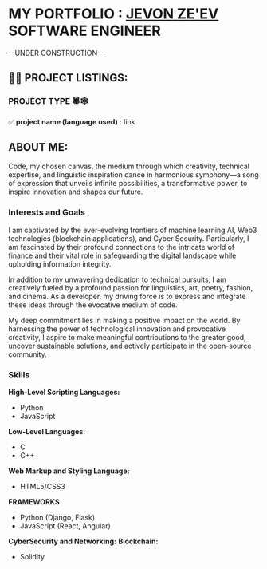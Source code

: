 <h1>MY PORTFOLIO : <a href="https://linktr.ee/JevonConnect">JEVON ZE'EV </a>SOFTWARE ENGINEER</h1>
--UNDER CONSTRUCTION--
<h2>👨‍💻 PROJECT LISTINGS:</h2>
<h3>PROJECT TYPE 🕷️🕸️</h3>
✅<b> project name (language used)</b>  : link<br/>

<h2> ABOUT ME:</h2>
Code, my chosen canvas, the medium through which creativity, technical expertise, and linguistic inspiration dance in harmonious symphony—a song of expression that unveils infinite possibilities, a transformative power, to inspire innovation and shapes our future.
<h3>Interests and Goals</h3>
<p>
I am captivated by the ever-evolving frontiers of machine learning AI, Web3 technologies (blockchain applications), and Cyber Security. Particularly, I am fascinated by their profound connections to the intricate world of finance and their vital role in safeguarding the digital landscape while upholding information integrity.
</p>
<p>
In addition to my unwavering dedication to technical pursuits, I am creatively fueled by a profound passion for linguistics, art, poetry, fashion, and cinema. As a developer, my driving force is to express and integrate these ideas through the evocative medium of code.
</p>
<p>
My deep commitment lies in making a positive impact on the world. By harnessing the power of technological innovation and provocative creativity, I aspire to make meaningful contributions to the greater good, uncover sustainable solutions, and actively participate in the open-source community.
</p>
<h3>Skills</h3>
<b>High-Level Scripting Languages:</b>
  <ul>
    <li>Python</li>
    <li>JavaScript</li>
  </ul>
<b>Low-Level Languages:</b>
  <ul>
    <li>C</li>
    <li>C++</li>
  </ul>
<b>Web Markup and Styling Language:</b>
  <ul>
    <li>HTML5/CSS3</li>
  </ul>
<b>FRAMEWORKS</b>
  <ul>
    <li>Python (Django, Flask)</li>
    <li>JavaScript (React, Angular)</li>
  </ul>
<b>CyberSecurity and Networking:</b>
<b>Blockchain:</b>
  <ul>
    <li>Solidity</li>
  </ul>
